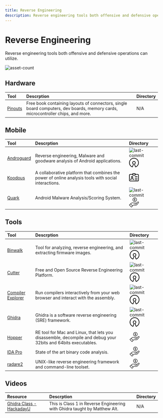 ```yaml
---
title: Reverse Engineering
description: Reverse engineering tools both offensive and defensive operations can utilize.
---
```


# Reverse Engineering

Reverse engineering tools both offensive and defensive operations can utilize.

![asset-count](https://img.shields.io/badge/Tools%20%26%20Resources%20Available-11-A65F5F?style=for-the-badge)

## Hardware

| Tool | Descrption | Directory |
| :--- | :--- | :--- |
| [Pinouts](https://pinouts.org/) | Free book containing layouts of connectors, single board computers, dev boards, memory cards, microcontroller chips, and more. | N/A |

## Mobile

| Tool | Descrption | Directory |
| :--- | :--- | :--- |
| [Androguard](https://github.com/androguard/androguard) | Reverse engineering, Malware and goodware analysis of Android applications. | ![last-commit](https://img.shields.io/github/last-commit/androguard/androguard?color=a65f5f&style=flat-square) ![opensource](../../assets/img/icons/open-source.png) |
| [Koodous](https://koodous.com/) | A collaborative platform that combines the power of online analysis tools with social interactions. | ![register-profile](../../assets/img/icons/registration.png) |
| [Quark](https://github.com/quark-engine/quark-engine) | Android Malware Analysis/Scoring System. | ![last-commit](https://img.shields.io/github/last-commit/quark-engine/quark-engine?color=a65f5f&style=flat-square) ![freemium-service](../../assets/img/icons/freemium.png) |


## Tools

| Tool | Descrption | Directory |
| :--- | :--- | :--- |
| [Binwalk](https://github.com/ReFirmLabs/binwalk) | Tool for analyzing, reverse engineering, and extracting firmware images.  |  ![last-commit](https://img.shields.io/github/last-commit/ReFirmLabs/binwalk?color=a65f5f&style=flat-square) ![opensource](../../assets/img/icons/open-source.png) |
| [Cutter](https://github.com/rizinorg/cutter) | Free and Open Source Reverse Engineering Platform. |  ![last-commit](https://img.shields.io/github/last-commit/rizinorg/cutter?color=a65f5f&style=flat-square) ![opensource](../../assets/img/icons/open-source.png) |
| [Compiler Explorer](https://github.com/compiler-explorer/compiler-explorer) | Run compilers interactively from your web browser and interact with the assembly. |  ![last-commit](https://img.shields.io/github/last-commit/compiler-explorer/compiler-explorer?color=a65f5f&style=flat-square) ![opensource](../../assets/img/icons/open-source.png) |
| [Ghidra](https://github.com/NationalSecurityAgency/ghidra) | Ghidra is a software reverse engineering \(SRE\) framework. | ![last-commit](https://img.shields.io/github/last-commit/NationalSecurityAgency/ghidra?color=a65f5f&style=flat-square) ![opensource](../../assets/img/icons/open-source.png) |
| [Hopper](https://www.hopperapp.com/) | RE tool for Mac and Linux, that lets you disassemble, decompile and debug your 32bits and 64bits executables. | ![freemium-service](../../assets/img/icons/freemium.png) |
| [IDA Pro](https://hex-rays.com/) | State of the art binary code analysis. | ![freemium-service](../../assets/img/icons/freemium.png) |
| [radare2](https://github.com/radareorg/radare2) | UNIX-like reverse engineering framework and command-line toolset. | ![freemium-service](../../assets/img/icons/freemium.png) |

## Videos

| Resource | Descrption | Directory |
| :--- | :--- | :--- |
| [Ghidra Class - HackadayU](https://www.youtube.com/watch?v=d4Pgi5XML8E) | This is Class 1 in Reverse Engineering with Ghidra taught by Matthew Alt. | N/A |

